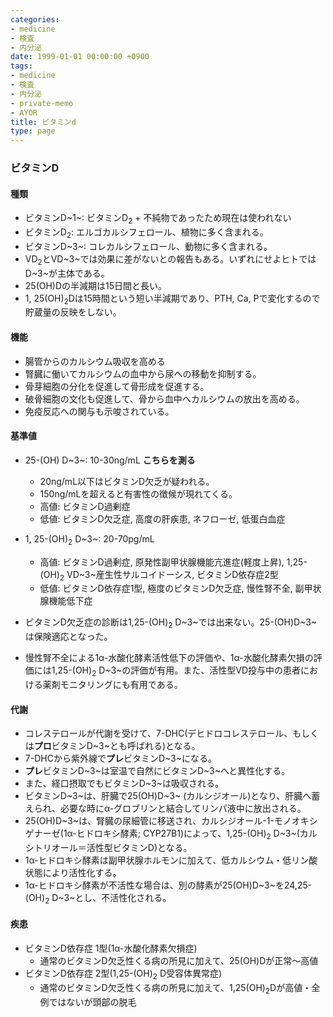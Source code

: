 ```yaml
---
categories:
- medicine
- 検査
- 内分泌
date: 1999-01-01 00:00:00 +0900
tags:
- medicine
- 検査
- 内分泌
- private-memo
- AYOR
title: ビタミンd
type: page
---
```


### ビタミンD

#### 種類

- ビタミンD~1~: ビタミンD<sub>2</sub> + 不純物であったため現在は使われない
- ビタミンD<sub>2</sub>: エルゴカルシフェロール、植物に多く含まれる。
- ビタミンD~3~: コレカルシフェロール、動物に多く含まれる。
- VD<sub>2</sub>とVD~3~では効果に差がないとの報告もある。いずれにせよヒトではD~3~が主体である。
- 25(OH)Dの半減期は15日間と長い。
- 1, 25(OH)<sub>2</sub>Dは15時間という短い半減期であり、PTH, Ca,
    Pで変化するので貯蔵量の反映をしない。

#### 機能

- 腸管からのカルシウム吸収を高める
- 腎臓に働いてカルシウムの血中から尿への移動を抑制する。
- 骨芽細胞の分化を促進して骨形成を促進する。
- 破骨細胞の文化も促進して、骨から血中へカルシウムの放出を高める。
- 免疫反応への関与も示唆されている。

#### 基準値

- 25-(OH) D~3~: 10-30ng/mL **こちらを測る**
  - 20ng/mL以下はビタミンD欠乏が疑われる。
  - 150ng/mLを超えると有害性の徴候が現れてくる。
  - 高値: ビタミンD過剰症
  - 低値: ビタミンD欠乏症, 高度の肝疾患, ネフローゼ, 低蛋白血症
- 1, 25-(OH)<sub>2</sub> D~3~: 20-70pg/mL
  - 高値: ビタミンD過剰症, 原発性副甲状腺機能亢進症(軽度上昇),
        1,25-(OH)<sub>2</sub> VD~3~産生性サルコイドーシス, ビタミンD依存症2型
  - 低値: ビタミンD依存症1型, 極度のビタミンD欠乏症, 慢性腎不全,
        副甲状腺機能低下症

- ビタミンD欠乏症の診断は1,25-(OH)<sub>2</sub>
    D~3~では出来ない。25-(OH)D~3~は保険適応となった。
- 慢性腎不全による1α-水酸化酵素活性低下の評価や、1α-水酸化酵素欠損の評価には1,25-(OH)<sub>2</sub>
    D~3~の評価が有用。また、活性型VD投与中の患者における薬剤モニタリングにも有用である。

#### 代謝

- コレステロールが代謝を受けて、7-DHC(デヒドロコレステロール、もしくは**プロ**ビタミンD~3~とも呼ばれる)となる。
- 7-DHCから紫外線で**プレ**ビタミンD~3~になる。
- **プレ**ビタミンD~3~は室温で自然にビタミンD~3~へと異性化する。
- また、経口摂取でもビタミンD~3~は吸収される。
- ビタミンD~3~は、肝臓で25(OH)D~3~
    (カルシジオール)となり、肝臓へ蓄えられ、必要な時にα-グロブリンと結合してリンパ液中に放出される。
- 25(OH)D~3~は、腎臓の尿細管に移送され、カルシジオール-1-モノオキシゲナーゼ(1α-ヒドロキシ酵素;
    CYP27B1)によって、1,25-(OH)<sub>2</sub>
    D~3~(カルシトリオール＝活性型ビタミンD)となる。
- 1α-ヒドロキシ酵素は副甲状腺ホルモンに加えて、低カルシウム・低リン酸状態により活性化する。
- 1α-ヒドロキシ酵素が不活性な場合は、別の酵素が25(OH)D~3~を24,25-(OH)<sub>2</sub>
    D~3~とし、不活性化される。

#### 疾患

- ビタミンD依存症 1型(1α-水酸化酵素欠損症)
  - 通常のビタミンD欠乏性くる病の所見に加えて、25(OH)Dが正常～高値
- ビタミンD依存症 2型(1,25-(OH)<sub>2</sub> D受容体異常症)
  - 通常のビタミンD欠乏性くる病の所見に加えて、1,25(OH)<sub>2</sub>Dが高値・全例ではないが頭部の脱毛
